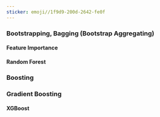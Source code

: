 ```yaml
---
sticker: emoji//1f9d9-200d-2642-fe0f
---
```



### Bootstrapping, Bagging (Bootstrap Aggregating)

#### Feature Importance

#### Random Forest

### Boosting

### Gradient Boosting

#### XGBoost






